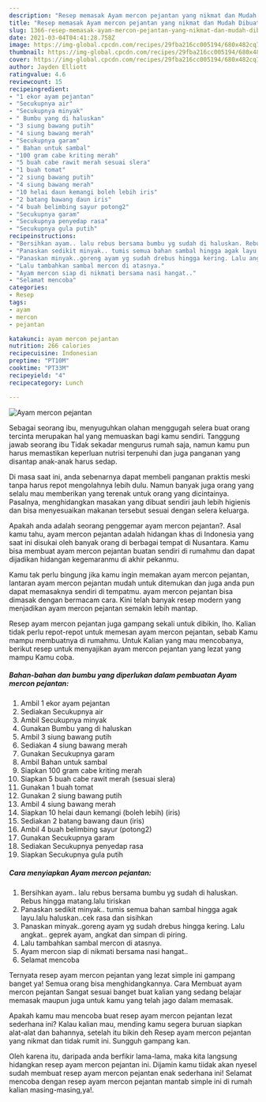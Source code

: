 ```yaml
---
description: "Resep memasak Ayam mercon pejantan yang nikmat dan Mudah Dibuat"
title: "Resep memasak Ayam mercon pejantan yang nikmat dan Mudah Dibuat"
slug: 1366-resep-memasak-ayam-mercon-pejantan-yang-nikmat-dan-mudah-dibuat
date: 2021-03-04T04:41:28.758Z
image: https://img-global.cpcdn.com/recipes/29fba216cc005194/680x482cq70/ayam-mercon-pejantan-foto-resep-utama.jpg
thumbnail: https://img-global.cpcdn.com/recipes/29fba216cc005194/680x482cq70/ayam-mercon-pejantan-foto-resep-utama.jpg
cover: https://img-global.cpcdn.com/recipes/29fba216cc005194/680x482cq70/ayam-mercon-pejantan-foto-resep-utama.jpg
author: Jayden Elliott
ratingvalue: 4.6
reviewcount: 15
recipeingredient:
- "1 ekor ayam pejantan"
- "Secukupnya air"
- "Secukupnya minyak"
- " Bumbu yang di haluskan"
- "3 siung bawang putih"
- "4 siung bawang merah"
- "Secukupnya garam"
- " Bahan untuk sambal"
- "100 gram cabe kriting merah"
- "5 buah cabe rawit merah sesuai slera"
- "1 buah tomat"
- "2 siung bawang putih"
- "4 siung bawang merah"
- "10 helai daun kemangi boleh lebih iris"
- "2 batang bawang daun iris"
- "4 buah belimbing sayur potong2"
- "Secukupnya garam"
- "Secukupnya penyedap rasa"
- "Secukupnya gula putih"
recipeinstructions:
- "Bersihkan ayam.. lalu rebus bersama bumbu yg sudah di haluskan. Rebus hingga matang.lalu tiriskan"
- "Panaskan sedikit minyak.. tumis semua bahan sambal hingga agak layu.lalu haluskan..cek rasa dan sisihkan"
- "Panaskan minyak..goreng ayam yg sudah drebus hingga kering. Lalu angkat.. geprek ayam, angkat dan simpan di piring."
- "Lalu tambahkan sambal mercon di atasnya."
- "Ayam mercon siap di nikmati bersama nasi hangat.."
- "Selamat mencoba"
categories:
- Resep
tags:
- ayam
- mercon
- pejantan

katakunci: ayam mercon pejantan 
nutrition: 266 calories
recipecuisine: Indonesian
preptime: "PT10M"
cooktime: "PT33M"
recipeyield: "4"
recipecategory: Lunch

---
```



![Ayam mercon pejantan](https://img-global.cpcdn.com/recipes/29fba216cc005194/680x482cq70/ayam-mercon-pejantan-foto-resep-utama.jpg)

Sebagai seorang ibu, menyuguhkan olahan menggugah selera buat orang tercinta merupakan hal yang memuaskan bagi kamu sendiri. Tanggung jawab seorang ibu Tidak sekadar mengurus rumah saja, namun kamu pun harus memastikan keperluan nutrisi terpenuhi dan juga panganan yang disantap anak-anak harus sedap.

Di masa  saat ini, anda sebenarnya dapat membeli panganan praktis meski tanpa harus repot mengolahnya lebih dulu. Namun banyak juga orang yang selalu mau memberikan yang terenak untuk orang yang dicintainya. Pasalnya, menghidangkan masakan yang dibuat sendiri jauh lebih higienis dan bisa menyesuaikan makanan tersebut sesuai dengan selera keluarga. 



Apakah anda adalah seorang penggemar ayam mercon pejantan?. Asal kamu tahu, ayam mercon pejantan adalah hidangan khas di Indonesia yang saat ini disukai oleh banyak orang di berbagai tempat di Nusantara. Kamu bisa membuat ayam mercon pejantan buatan sendiri di rumahmu dan dapat dijadikan hidangan kegemaranmu di akhir pekanmu.

Kamu tak perlu bingung jika kamu ingin memakan ayam mercon pejantan, lantaran ayam mercon pejantan mudah untuk ditemukan dan juga anda pun dapat memasaknya sendiri di tempatmu. ayam mercon pejantan bisa dimasak dengan bermacam cara. Kini telah banyak resep modern yang menjadikan ayam mercon pejantan semakin lebih mantap.

Resep ayam mercon pejantan juga gampang sekali untuk dibikin, lho. Kalian tidak perlu repot-repot untuk memesan ayam mercon pejantan, sebab Kamu mampu membuatnya di rumahmu. Untuk Kalian yang mau mencobanya, berikut resep untuk menyajikan ayam mercon pejantan yang lezat yang mampu Kamu coba.

<!--inarticleads1-->

##### Bahan-bahan dan bumbu yang diperlukan dalam pembuatan Ayam mercon pejantan:

1. Ambil 1 ekor ayam pejantan
1. Sediakan Secukupnya air
1. Ambil Secukupnya minyak
1. Gunakan  Bumbu yang di haluskan
1. Ambil 3 siung bawang putih
1. Sediakan 4 siung bawang merah
1. Gunakan Secukupnya garam
1. Ambil  Bahan untuk sambal
1. Siapkan 100 gram cabe kriting merah
1. Siapkan 5 buah cabe rawit merah (sesuai slera)
1. Gunakan 1 buah tomat
1. Gunakan 2 siung bawang putih
1. Ambil 4 siung bawang merah
1. Siapkan 10 helai daun kemangi (boleh lebih) (iris)
1. Sediakan 2 batang bawang daun (iris)
1. Ambil 4 buah belimbing sayur (potong2)
1. Gunakan Secukupnya garam
1. Sediakan Secukupnya penyedap rasa
1. Siapkan Secukupnya gula putih




<!--inarticleads2-->

##### Cara menyiapkan Ayam mercon pejantan:

1. Bersihkan ayam.. lalu rebus bersama bumbu yg sudah di haluskan. Rebus hingga matang.lalu tiriskan
1. Panaskan sedikit minyak.. tumis semua bahan sambal hingga agak layu.lalu haluskan..cek rasa dan sisihkan
1. Panaskan minyak..goreng ayam yg sudah drebus hingga kering. Lalu angkat.. geprek ayam, angkat dan simpan di piring.
1. Lalu tambahkan sambal mercon di atasnya.
1. Ayam mercon siap di nikmati bersama nasi hangat..
1. Selamat mencoba




Ternyata resep ayam mercon pejantan yang lezat simple ini gampang banget ya! Semua orang bisa menghidangkannya. Cara Membuat ayam mercon pejantan Sangat sesuai banget buat kalian yang sedang belajar memasak maupun juga untuk kamu yang telah jago dalam memasak.

Apakah kamu mau mencoba buat resep ayam mercon pejantan lezat sederhana ini? Kalau kalian mau, mending kamu segera buruan siapkan alat-alat dan bahannya, setelah itu bikin deh Resep ayam mercon pejantan yang nikmat dan tidak rumit ini. Sungguh gampang kan. 

Oleh karena itu, daripada anda berfikir lama-lama, maka kita langsung hidangkan resep ayam mercon pejantan ini. Dijamin kamu tiidak akan nyesel sudah membuat resep ayam mercon pejantan enak sederhana ini! Selamat mencoba dengan resep ayam mercon pejantan mantab simple ini di rumah kalian masing-masing,ya!.

